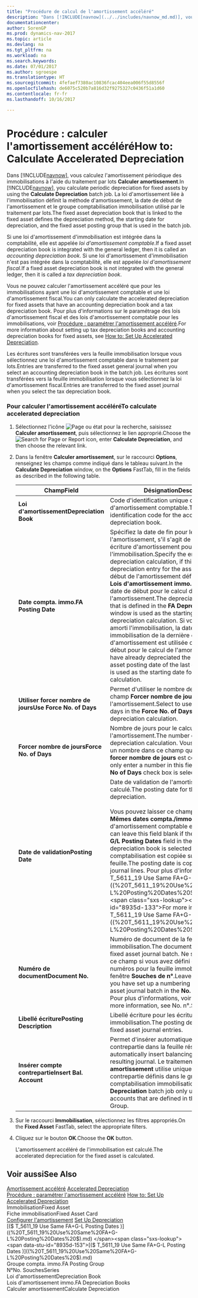 ```yaml
---
title: "Procédure de calcul de l'amortissement accéléré"
description: "Dans [!INCLUDE[navnow](../../includes/navnow_md.md)], vous calculez l'amortissement périodique des immobilisations à l'aide du traitement par lots **Calculer amortissement**. La loi d'amortissement liée à l'immobilisation définit la méthode d'amortissement, la date de début de l'amortissement et le groupe comptabilisation immobilisation utilisé par le traitement par lots."
documentationcenter: 
author: SorenGP
ms.prod: dynamics-nav-2017
ms.topic: article
ms.devlang: na
ms.tgt_pltfrm: na
ms.workload: na
ms.search.keywords: 
ms.date: 07/01/2017
ms.author: sgroespe
ms.translationtype: HT
ms.sourcegitcommit: 4fefaef7380ac10836fcac404eea006f55d8556f
ms.openlocfilehash: de6075c520b7a816d32f9275327c0436f51a1d60
ms.contentlocale: fr-fr
ms.lasthandoff: 10/16/2017

---
```

# <a name="how-to-calculate-accelerated-depreciation"></a><span data-ttu-id="8935d-104">Procédure : calculer l'amortissement accéléré</span><span class="sxs-lookup"><span data-stu-id="8935d-104">How to: Calculate Accelerated Depreciation</span></span>
<span data-ttu-id="8935d-105">Dans [!INCLUDE[navnow](../../includes/navnow_md.md)], vous calculez l'amortissement périodique des immobilisations à l'aide du traitement par lots **Calculer amortissement**.</span><span class="sxs-lookup"><span data-stu-id="8935d-105">In [!INCLUDE[navnow](../../includes/navnow_md.md)], you calculate periodic depreciation for fixed assets by using the **Calculate Depreciation** batch job.</span></span> <span data-ttu-id="8935d-106">La loi d'amortissement liée à l'immobilisation définit la méthode d'amortissement, la date de début de l'amortissement et le groupe comptabilisation immobilisation utilisé par le traitement par lots.</span><span class="sxs-lookup"><span data-stu-id="8935d-106">The fixed asset depreciation book that is linked to the fixed asset defines the depreciation method, the starting date for depreciation, and the fixed asset posting group that is used in the batch job.</span></span>  
  
 <span data-ttu-id="8935d-107">Si une loi d'amortissement d'immobilisation est intégrée dans la comptabilité, elle est appelée *loi d'amortissement comptable*.</span><span class="sxs-lookup"><span data-stu-id="8935d-107">If a fixed asset depreciation book is integrated with the general ledger, then it is called an *accounting depreciation book*.</span></span> <span data-ttu-id="8935d-108">Si une loi d'amortissement d'immobilisation n'est pas intégrée dans la comptabilité, elle est appelée *loi d'amortissement fiscal*.</span><span class="sxs-lookup"><span data-stu-id="8935d-108">If a fixed asset depreciation book is not integrated with the general ledger, then it is called a *tax depreciation book*.</span></span>  
  
 <span data-ttu-id="8935d-109">Vous ne pouvez calculer l'amortissement accéléré que pour les immobilisations ayant une loi d'amortissement comptable et une loi d'amortissement fiscal.</span><span class="sxs-lookup"><span data-stu-id="8935d-109">You can only calculate the accelerated depreciation for fixed assets that have an accounting depreciation book and a tax depreciation book.</span></span> <span data-ttu-id="8935d-110">Pour plus d'informations sur le paramétrage des lois d'amortissement fiscal et des lois d'amortissement comptable pour les immobilisations, voir [Procédure : paramétrer l'amortissement accéléré](how-to-set-up-accelerated-depreciation.md).</span><span class="sxs-lookup"><span data-stu-id="8935d-110">For more information about setting up tax depreciation books and accounting depreciation books for fixed assets, see [How to: Set Up Accelerated Depreciation](how-to-set-up-accelerated-depreciation.md).</span></span>  
  
 <span data-ttu-id="8935d-111">Les écritures sont transférées vers la feuille immobilisation lorsque vous sélectionnez une loi d'amortissement comptable dans le traitement par lots.</span><span class="sxs-lookup"><span data-stu-id="8935d-111">Entries are transferred to the fixed asset general journal when you select an accounting depreciation book in the batch job.</span></span> <span data-ttu-id="8935d-112">Les écritures sont transférées vers la feuille immobilisation lorsque vous sélectionnez la loi d'amortissement fiscal.</span><span class="sxs-lookup"><span data-stu-id="8935d-112">Entries are transferred to the fixed asset journal when you select the tax depreciation book.</span></span>  
  
### <a name="to-calculate-accelerated-depreciation"></a><span data-ttu-id="8935d-113">Pour calculer l'amortissement accéléré</span><span class="sxs-lookup"><span data-stu-id="8935d-113">To calculate accelerated depreciation</span></span>  
  
1.  <span data-ttu-id="8935d-114">Sélectionnez l'icône ![Page ou état pour la recherche](media/ui-search/search_small.png "Page ou état pour la recherche"), saisissez **Calculer amortissement**, puis sélectionnez le lien approprié.</span><span class="sxs-lookup"><span data-stu-id="8935d-114">Choose the ![Search for Page or Report](media/ui-search/search_small.png "Search for Page or Report icon") icon, enter **Calculate Depreciation**, and then choose the relevant link.</span></span>  
  
2.  <span data-ttu-id="8935d-115">Dans la fenêtre **Calculer amortissement**, sur le raccourci **Options**, renseignez les champs comme indiqué dans le tableau suivant.</span><span class="sxs-lookup"><span data-stu-id="8935d-115">In the **Calculate Depreciation** window, on the **Options** FastTab, fill in the fields as described in the following table.</span></span>  
  
    |<span data-ttu-id="8935d-116">Champ</span><span class="sxs-lookup"><span data-stu-id="8935d-116">Field</span></span>|<span data-ttu-id="8935d-117">Désignation</span><span class="sxs-lookup"><span data-stu-id="8935d-117">Description</span></span>|  
    |---------------------------------|---------------------------------------|  
    |<span data-ttu-id="8935d-118">**Loi d'amortissement**</span><span class="sxs-lookup"><span data-stu-id="8935d-118">**Depreciation Book**</span></span>|<span data-ttu-id="8935d-119">Code d'identification unique de la loi d'amortissement comptable.</span><span class="sxs-lookup"><span data-stu-id="8935d-119">The unique identification code for the accounting depreciation book.</span></span>|  
    |<span data-ttu-id="8935d-120">**Date compta. immo.**</span><span class="sxs-lookup"><span data-stu-id="8935d-120">**FA Posting Date**</span></span>|<span data-ttu-id="8935d-121">Spécifiez la date de fin pour le calcul de l'amortissement, s'il s'agit de la première écriture d'amortissement pour l'immobilisation.</span><span class="sxs-lookup"><span data-stu-id="8935d-121">Specify the ending date for the depreciation calculation, if this is the first depreciation entry for the asset.</span></span> <span data-ttu-id="8935d-122">La date de début de l'amortissement définie dans la fenêtre **Lois d'amortissement immo.** est utilisée comme date de début pour le calcul de l'amortissement.</span><span class="sxs-lookup"><span data-stu-id="8935d-122">The depreciation starting date that is defined in the **FA Depreciation Books** window is used as the starting date for the depreciation calculation.</span></span> <span data-ttu-id="8935d-123">Si vous avez déjà amorti l'immobilisation, la date validation immobilisation de la dernière écriture d'amortissement est utilisée comme date de début pour le calcul de l'amortissement.</span><span class="sxs-lookup"><span data-stu-id="8935d-123">If you have already depreciated the asset, the fixed asset posting date of the last depreciation entry is used as the starting date for the depreciation calculation.</span></span>|  
    |<span data-ttu-id="8935d-124">**Utiliser forcer nombre de jours**</span><span class="sxs-lookup"><span data-stu-id="8935d-124">**Use Force No. of Days**</span></span>|<span data-ttu-id="8935d-125">Permet d'utiliser le nombre de jours dans le champ **Forcer nombre de jours** pour le calcul de l'amortissement.</span><span class="sxs-lookup"><span data-stu-id="8935d-125">Select to use the number of days in the **Force No. of Days** field for the depreciation calculation.</span></span>|  
    |<span data-ttu-id="8935d-126">**Forcer nombre de jours**</span><span class="sxs-lookup"><span data-stu-id="8935d-126">**Force No. of Days**</span></span>|<span data-ttu-id="8935d-127">Nombre de jours pour le calcul de l'amortissement.</span><span class="sxs-lookup"><span data-stu-id="8935d-127">The number of days for the depreciation calculation.</span></span> <span data-ttu-id="8935d-128">Vous ne pouvez entrer un nombre dans ce champ que si la case **Utiliser forcer nombre de jours** est cochée.</span><span class="sxs-lookup"><span data-stu-id="8935d-128">You can only enter a number in this field if the **Use Force No of Days** check box is selected.</span></span>|  
    |<span data-ttu-id="8935d-129">**Date de validation**</span><span class="sxs-lookup"><span data-stu-id="8935d-129">**Posting Date**</span></span>|<span data-ttu-id="8935d-130">Date de validation de l'amortissement calculé.</span><span class="sxs-lookup"><span data-stu-id="8935d-130">The posting date for the calculated depreciation.</span></span><br /><br /> <span data-ttu-id="8935d-131">Vous pouvez laisser ce champ vide si le champ **Mêmes dates compta./immo.** dans la loi d'amortissement comptable est sélectionné.</span><span class="sxs-lookup"><span data-stu-id="8935d-131">You can leave this field blank if the **Use Same FA + G/L Posting Dates** field in the accounting depreciation book is selected.</span></span> <span data-ttu-id="8935d-132">La date comptabilisation est copiée sur les lignes feuille.</span><span class="sxs-lookup"><span data-stu-id="8935d-132">The posting date is copied to the resulting journal lines.</span></span> <span data-ttu-id="8935d-133">Pour plus d'informations, voir [($ T_5611_19 Use Same FA+G-L Posting Dates $)](($%20T_5611_19%20Use%20Same%20FA+G-L%20Posting%20Dates%20$).md).</span><span class="sxs-lookup"><span data-stu-id="8935d-133">For more information, see [($ T_5611_19 Use Same FA+G-L Posting Dates $)](($%20T_5611_19%20Use%20Same%20FA+G-L%20Posting%20Dates%20$).md).</span></span>|  
    |<span data-ttu-id="8935d-134">**Numéro de document**</span><span class="sxs-lookup"><span data-stu-id="8935d-134">**Document No.**</span></span>|<span data-ttu-id="8935d-135">Numéro de document de la feuille immobilisation.</span><span class="sxs-lookup"><span data-stu-id="8935d-135">The document number for the fixed asset journal batch.</span></span> <span data-ttu-id="8935d-136">Ne saisissez rien dans ce champ si vous avez défini des souches de numéros pour la feuille immobilisation dans la fenêtre **Souches de n°**.</span><span class="sxs-lookup"><span data-stu-id="8935d-136">Leave this field blank if you have set up a numbering series for the fixed asset journal batch in the **No. Series** window.</span></span> <span data-ttu-id="8935d-137">Pour plus d'informations, voir Souches de</span><span class="sxs-lookup"><span data-stu-id="8935d-137">For more information, see No.</span></span> <span data-ttu-id="8935d-138">n°.</span><span class="sxs-lookup"><span data-stu-id="8935d-138">Series.</span></span>|  
    |<span data-ttu-id="8935d-139">**Libellé écriture**</span><span class="sxs-lookup"><span data-stu-id="8935d-139">**Posting Description**</span></span>|<span data-ttu-id="8935d-140">Libellé écriture pour les écritures feuille immobilisation.</span><span class="sxs-lookup"><span data-stu-id="8935d-140">The posting description for the fixed asset journal entries.</span></span>|  
    |<span data-ttu-id="8935d-141">**Insérer compte contrepartie**</span><span class="sxs-lookup"><span data-stu-id="8935d-141">**Insert Bal. Account**</span></span>|<span data-ttu-id="8935d-142">Permet d'insérer automatiquement des comptes contrepartie dans la feuille résultante.</span><span class="sxs-lookup"><span data-stu-id="8935d-142">Select to automatically insert balancing accounts in the resulting journal.</span></span> <span data-ttu-id="8935d-143">Le traitement par lots **Calculer amortissement** utilise uniquement les comptes contrepartie définis dans le groupe comptabilisation immobilisation.</span><span class="sxs-lookup"><span data-stu-id="8935d-143">The **Calculate Depreciation** batch job only uses balancing accounts that are defined in the FA Posting Group.</span></span>|  
  
3.  <span data-ttu-id="8935d-144">Sur le raccourci **Immobilisation**, sélectionnez les filtres appropriés.</span><span class="sxs-lookup"><span data-stu-id="8935d-144">On the **Fixed Asset** FastTab, select the appropriate filters.</span></span>  
  
4.  <span data-ttu-id="8935d-145">Cliquez sur le bouton **OK**.</span><span class="sxs-lookup"><span data-stu-id="8935d-145">Choose the **OK** button.</span></span>  
  
     <span data-ttu-id="8935d-146">L'amortissement accéléré de l'immobilisation est calculé.</span><span class="sxs-lookup"><span data-stu-id="8935d-146">The accelerated depreciation for the fixed asset is calculated.</span></span>  
  
## <a name="see-also"></a><span data-ttu-id="8935d-147">Voir aussi</span><span class="sxs-lookup"><span data-stu-id="8935d-147">See Also</span></span>  
 <span data-ttu-id="8935d-148">[Amortissement accéléré](accelerated-depreciation.md) </span><span class="sxs-lookup"><span data-stu-id="8935d-148">[Accelerated Depreciation](accelerated-depreciation.md) </span></span>  
 <span data-ttu-id="8935d-149">[Procédure : paramétrer l'amortissement accéléré](how-to-set-up-accelerated-depreciation.md) </span><span class="sxs-lookup"><span data-stu-id="8935d-149">[How to: Set Up Accelerated Depreciation](how-to-set-up-accelerated-depreciation.md) </span></span>  
 <span data-ttu-id="8935d-150">Immobilisation</span><span class="sxs-lookup"><span data-stu-id="8935d-150">Fixed Asset</span></span>   
 <span data-ttu-id="8935d-151">Fiche immobilisation</span><span class="sxs-lookup"><span data-stu-id="8935d-151">Fixed Asset Card</span></span>   
 <span data-ttu-id="8935d-152">[Configurer l'amortissement](set-up-depreciation.md) </span><span class="sxs-lookup"><span data-stu-id="8935d-152">[Set Up Depreciation](set-up-depreciation.md) </span></span>  
 <span data-ttu-id="8935d-153">[($ T_5611_19 Use Same FA+G-L Posting Dates $)](($%20T_5611_19%20Use%20Same%20FA+G-L%20Posting%20Dates%20$).md) </span><span class="sxs-lookup"><span data-stu-id="8935d-153">[($ T_5611_19 Use Same FA+G-L Posting Dates $)](($%20T_5611_19%20Use%20Same%20FA+G-L%20Posting%20Dates%20$).md) </span></span>  
 <span data-ttu-id="8935d-154">Groupe compta. immo.</span><span class="sxs-lookup"><span data-stu-id="8935d-154">FA Posting Group</span></span>   
 <span data-ttu-id="8935d-155">N°</span><span class="sxs-lookup"><span data-stu-id="8935d-155">No.</span></span> <span data-ttu-id="8935d-156">Souches</span><span class="sxs-lookup"><span data-stu-id="8935d-156">Series</span></span>   
 <span data-ttu-id="8935d-157">Loi d'amortissement</span><span class="sxs-lookup"><span data-stu-id="8935d-157">Depreciation Book</span></span>   
 <span data-ttu-id="8935d-158">Lois d'amortissement immo.</span><span class="sxs-lookup"><span data-stu-id="8935d-158">FA Depreciation Books</span></span>   
 <span data-ttu-id="8935d-159">Calculer amortissement</span><span class="sxs-lookup"><span data-stu-id="8935d-159">Calculate Depreciation</span></span>
